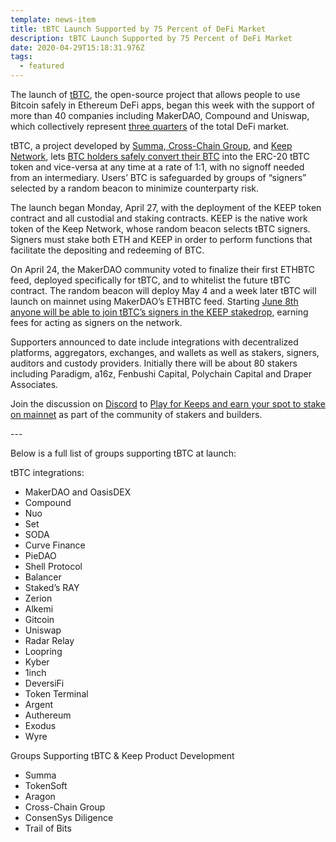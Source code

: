 ```yaml
---
template: news-item
title: tBTC Launch Supported by 75 Percent of DeFi Market
description: tBTC Launch Supported by 75 Percent of DeFi Market
date: 2020-04-29T15:18:31.976Z
tags:
  - featured
---
```

The launch of [tBTC](https://tbtc.network/), the open-source project that allows people to use Bitcoin safely in Ethereum DeFi apps, began this week with the support of more than 40 companies including MakerDAO, Compound and Uniswap, which collectively represent [three quarters](https://defipulse.com/) of the total DeFi market.

tBTC, a project developed by [Summa](https://summa.one/),[ Cross-Chain Group](https://www.crosschain.group/), and [Keep Network](http://keep.network), lets [BTC holders safely convert their BTC](https://blog.keep.network/introducing-tbtc-the-safest-way-to-earn-with-your-bitcoin-fec077f171f4) into the ERC-20 tBTC token and vice-versa at any time at a rate of 1:1, with no signoff needed from an intermediary. Users’ BTC is safeguarded by groups of “signers” selected by a random beacon to minimize counterparty risk.

The launch began Monday, April 27, with the deployment of the KEEP token contract and all custodial and staking contracts. KEEP is the native work token of the Keep Network, whose random beacon selects tBTC signers. Signers must stake both ETH and KEEP in order to perform functions that facilitate the depositing and redeeming of BTC.

On April 24, the MakerDAO community voted to finalize their first ETHBTC feed, deployed specifically for tBTC, and to whitelist the future tBTC contract. The random beacon will deploy May 4 and a week later tBTC will launch on mainnet using MakerDAO’s ETHBTC feed. Starting [June 8th anyone will be able to join tBTC’s signers in the KEEP stakedrop](https://www.crowdcast.io/e/keep-stakedrop---live/register), earning fees for acting as signers on the network.

Supporters announced to date include integrations with decentralized platforms, aggregators, exchanges, and wallets as well as stakers, signers, auditors and custody providers. Initially there will be about 80 stakers including Paradigm, a16z, Fenbushi Capital, Polychain Capital and Draper Associates.

Join the discussion on [Discord](https://discord.gg/2HnCxsd) to [Play for Keeps and earn your spot to stake on mainnet](https://blog.keep.network/how-to-play-for-keeps-297f246455d4) as part of the community of stakers and builders.

\---

Below is a full list of groups supporting tBTC at launch:

tBTC integrations:

* MakerDAO and OasisDEX
* Compound
* Nuo
* Set
* SODA
* Curve Finance
* PieDAO
* Shell Protocol
* Balancer
* Staked’s RAY
* Zerion
* Alkemi
* Gitcoin
* Uniswap
* Radar Relay
* Loopring
* Kyber
* 1inch
* DeversiFi
* Token Terminal
* Argent
* Authereum
* Exodus
* Wyre

Groups Supporting tBTC & Keep Product Development

* Summa
* TokenSoft
* Aragon
* Cross-Chain Group
* ConsenSys Diligence
* Trail of Bits
